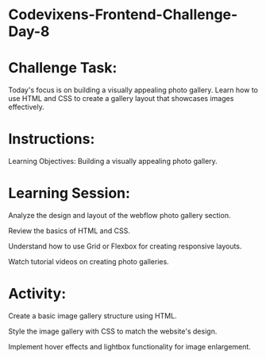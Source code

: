 # Codevixens-Frontend-Challenge-Day-8
# Challenge Task: 
Today's focus is on building a visually appealing photo gallery. Learn how to use HTML and CSS to create a gallery layout that showcases images effectively.

# Instructions:

Learning Objectives:  Building a visually appealing photo gallery.

# Learning Session:

Analyze the design and layout of the webflow photo gallery section.

Review the basics of HTML and CSS.

Understand how to use Grid or Flexbox for creating responsive layouts.

Watch tutorial videos on creating photo galleries.

# Activity:

Create a basic image gallery structure using HTML.

Style the image gallery with CSS to match the website's design.

Implement hover effects and lightbox functionality for image enlargement.